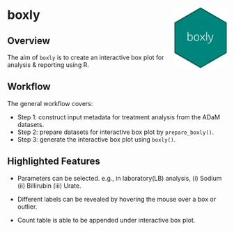 # boxly <img src="man/figures/logo.png" align="right" width="120" />

## Overview

The aim of `boxly` is to create an interactive box plot for analysis & reporting using R. 

## Workflow

The general workflow covers:

- Step 1: construct input metadata for treatment analysis from the ADaM datasets.
- Step 2: prepare datasets for interactive box plot by `prepare_boxly()`.
- Step 3: generate the interactive box plot using `boxly()`.


## Highlighted Features

- Parameters can be selected. e.g., in laboratory(LB) analysis, (i) Sodium (ii) Billirubin (iii) Urate.

- Different labels can be revealed by hovering the mouse over a box or outlier.

- Count table is able to be appended under interactive box plot.
